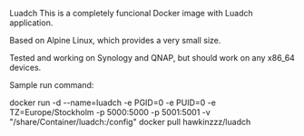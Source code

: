 Luadch
This is a completely funcional Docker image with Luadch application.

Based on Alpine Linux, which provides a very small size.

Tested and working on Synology and QNAP, but should work on any x86_64 devices.

Sample run command:

docker run -d --name=luadch
-e PGID=0 -e PUID=0 -e TZ=Europe/Stockholm
-p 5000:5000
-p 5001:5001
-v "/share/Container/luadch:/config"
docker pull hawkinzzz/luadch
